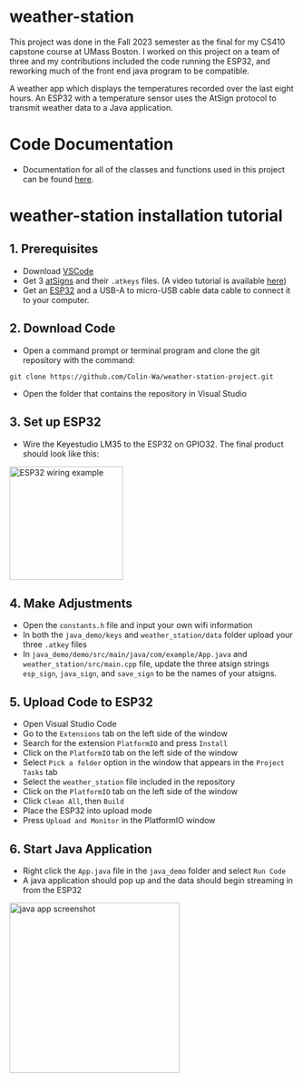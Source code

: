 # weather-station

This project was done in the Fall 2023 semester as the final for my CS410 capstone course at UMass Boston. I worked on this project on a team of three and my contributions included the code running the ESP32, and reworking much of the front end java program to be compatible.

A weather app which displays the temperatures recorded over the last eight hours. An ESP32 with a temperature sensor uses the AtSign protocol to transmit weather data to a Java application.

# Code Documentation
- Documentation for all of the classes and functions used in this project can be found [here](./code_documentation.md).

# weather-station installation tutorial
## 1. Prerequisites
- Download [VSCode](https://code.visualstudio.com/download)
- Get 3 [atSigns](https://my.atsign.com/go) and their `.atkeys` files. (A video tutorial is available [here](https://youtu.be/8xJnbsuF4C8))
- Get an [ESP32](https://www.espressif.com/en/products/modules/esp32) and a USB-A to micro-USB cable data cable to connect it to your computer.
## 2. Download Code
- Open a command prompt or terminal program and clone the git repository with the command:

```git clone https://github.com/Colin-Wa/weather-station-project.git```
- Open the folder that contains the repository in Visual Studio
## 3. Set up ESP32
- Wire the Keyestudio LM35 to the ESP32 on GPIO32. The final product should look like this:

<img alt="ESP32 wiring example" src="./readme_images/7101D647-2567-4CF8-85DE-CB60752C5257.jpg" width="200px">

## 4. Make Adjustments
- Open the `constants.h` file and input your own wifi information
- In both the `java_demo/keys` and `weather_station/data` folder upload your three `.atkey` files
- In `java_demo/demo/src/main/java/com/example/App.java` and `weather_station/src/main.cpp` file, update the three atsign strings `esp_sign`, `java_sign`, and `save_sign` to be the names of your atsigns.
## 5. Upload Code to ESP32
- Open Visual Studio Code
- Go to the `Extensions` tab on the left side of the window
- Search for the extension `PlatformIO` and press `Install`
- Click on the `PlatformIO` tab on the left side of the window
- Select `Pick a folder` option in the window that appears in the `Project Tasks` tab
- Select the `weather_station` file included in the repository
- Click on the `PlatformIO` tab on the left side of the window
- Click `Clean All`, then `Build`
- Place the ESP32 into upload mode
- Press `Upload and Monitor` in the PlatformIO window 
## 6. Start Java Application
- Right click the `App.java` file in the `java_demo` folder and select `Run Code`
- A java application should pop up and the data should begin streaming in from the ESP32

<img alt="java app screenshot" src="./readme_images/java_app.png" width="300px">

